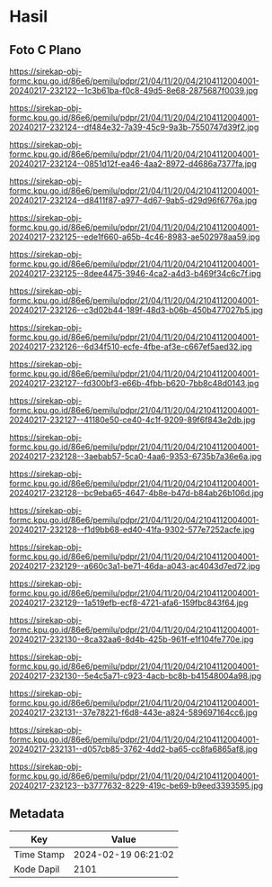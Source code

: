 # Hasil

## Foto C Plano

https://sirekap-obj-formc.kpu.go.id/86e6/pemilu/pdpr/21/04/11/20/04/2104112004001-20240217-232122--1c3b61ba-f0c8-49d5-8e68-2875687f0039.jpg

https://sirekap-obj-formc.kpu.go.id/86e6/pemilu/pdpr/21/04/11/20/04/2104112004001-20240217-232124--df484e32-7a39-45c9-9a3b-7550747d39f2.jpg

https://sirekap-obj-formc.kpu.go.id/86e6/pemilu/pdpr/21/04/11/20/04/2104112004001-20240217-232124--0851d12f-ea46-4aa2-8972-d4686a7377fa.jpg

https://sirekap-obj-formc.kpu.go.id/86e6/pemilu/pdpr/21/04/11/20/04/2104112004001-20240217-232124--d8411f87-a977-4d67-9ab5-d29d96f6776a.jpg

https://sirekap-obj-formc.kpu.go.id/86e6/pemilu/pdpr/21/04/11/20/04/2104112004001-20240217-232125--ede1f660-a65b-4c46-8983-ae502978aa59.jpg

https://sirekap-obj-formc.kpu.go.id/86e6/pemilu/pdpr/21/04/11/20/04/2104112004001-20240217-232125--8dee4475-3946-4ca2-a4d3-b469f34c6c7f.jpg

https://sirekap-obj-formc.kpu.go.id/86e6/pemilu/pdpr/21/04/11/20/04/2104112004001-20240217-232126--c3d02b44-189f-48d3-b06b-450b477027b5.jpg

https://sirekap-obj-formc.kpu.go.id/86e6/pemilu/pdpr/21/04/11/20/04/2104112004001-20240217-232126--6d34f510-ecfe-4fbe-af3e-c667ef5aed32.jpg

https://sirekap-obj-formc.kpu.go.id/86e6/pemilu/pdpr/21/04/11/20/04/2104112004001-20240217-232127--fd300bf3-e66b-4fbb-b620-7bb8c48d0143.jpg

https://sirekap-obj-formc.kpu.go.id/86e6/pemilu/pdpr/21/04/11/20/04/2104112004001-20240217-232127--41180e50-ce40-4c1f-9209-89f6f843e2db.jpg

https://sirekap-obj-formc.kpu.go.id/86e6/pemilu/pdpr/21/04/11/20/04/2104112004001-20240217-232128--3aebab57-5ca0-4aa6-9353-6735b7a36e6a.jpg

https://sirekap-obj-formc.kpu.go.id/86e6/pemilu/pdpr/21/04/11/20/04/2104112004001-20240217-232128--bc9eba65-4647-4b8e-b47d-b84ab26b106d.jpg

https://sirekap-obj-formc.kpu.go.id/86e6/pemilu/pdpr/21/04/11/20/04/2104112004001-20240217-232128--f1d9bb68-ed40-41fa-9302-577e7252acfe.jpg

https://sirekap-obj-formc.kpu.go.id/86e6/pemilu/pdpr/21/04/11/20/04/2104112004001-20240217-232129--a660c3a1-be71-46da-a043-ac4043d7ed72.jpg

https://sirekap-obj-formc.kpu.go.id/86e6/pemilu/pdpr/21/04/11/20/04/2104112004001-20240217-232129--1a519efb-ecf8-4721-afa6-159fbc843f64.jpg

https://sirekap-obj-formc.kpu.go.id/86e6/pemilu/pdpr/21/04/11/20/04/2104112004001-20240217-232130--8ca32aa6-8d4b-425b-961f-e1f104fe770e.jpg

https://sirekap-obj-formc.kpu.go.id/86e6/pemilu/pdpr/21/04/11/20/04/2104112004001-20240217-232130--5e4c5a71-c923-4acb-bc8b-b41548004a98.jpg

https://sirekap-obj-formc.kpu.go.id/86e6/pemilu/pdpr/21/04/11/20/04/2104112004001-20240217-232131--37e78221-f6d8-443e-a824-589697164cc6.jpg

https://sirekap-obj-formc.kpu.go.id/86e6/pemilu/pdpr/21/04/11/20/04/2104112004001-20240217-232131--d057cb85-3762-4dd2-ba65-cc8fa6865af8.jpg

https://sirekap-obj-formc.kpu.go.id/86e6/pemilu/pdpr/21/04/11/20/04/2104112004001-20240217-232123--b3777632-8229-419c-be69-b9eed3393595.jpg


## Metadata

| Key        | Value               |
| ---------- | ------------------- |
| Time Stamp | 2024-02-19 06:21:02 |
| Kode Dapil | 2101                |



